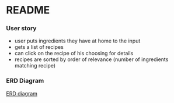 # README

### User story

- user puts ingredients they have at home to the input
- gets a list of recipes
- can click on the recipe of his choosing for details
- recipes are sorted by order of relevance (number of ingredients matching recipe)


### ERD Diagram

[ERD diagram](erd.pdf)